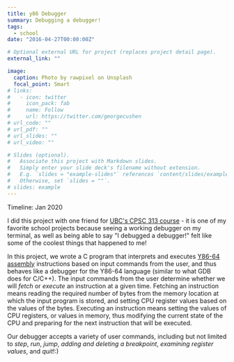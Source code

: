 ```yaml
---
title: y86 Debugger
summary: Debugging a debugger!
tags:
  - school
date: "2016-04-27T00:00:00Z"

# Optional external URL for project (replaces project detail page).
external_link: ""

image:
  caption: Photo by rawpixel on Unsplash
  focal_point: Smart
# links:
#   - icon: twitter
#     icon_pack: fab
#     name: Follow
#     url: https://twitter.com/georgecushen
# url_code: ""
# url_pdf: ""
# url_slides: ""
# url_video: ""

# Slides (optional).
#   Associate this project with Markdown slides.
#   Simply enter your slide deck's filename without extension.
#   E.g. `slides = "example-slides"` references `content/slides/example-slides.md`.
#   Otherwise, set `slides = ""`.
# slides: example
---
```


Timeline: Jan 2020

I did this project with one friend for [UBC's CPSC 313 course](https://courses.students.ubc.ca/cs/courseschedule?pname=subjarea&tname=subj-course&dept=CPSC&course=313) - it is one of my favorite school projects because seeing a working debugger on my terminal, as well as being able to say "I debugged a debugger!" felt like some of the coolest things that happened to me!

In this project, we wrote a C program that interprets and executes [Y86-64 assembly](http://web.cse.ohio-state.edu/~reeves.92/CSE2421sp13/PracticeProblemsY86.pdf) instructions based on input commands from the user, and thus behaves like a debugger for the Y86-64 language (similar to what GDB does for C/C++). The input commands from the user determine whether we will _fetch_ or _execute_ an instruction at a given time. Fetching an instruction means reading the required number of bytes from the memory location at which the input program is stored, and setting CPU register values based on the values of the bytes. Executing an instruction means setting the values of CPU registers, or values in memory, thus modifying the current state of the CPU and preparing for the next instruction that will be executed.

Our debugger accepts a variety of user commands, including but not limited to _step_, _run_, _jump_, _adding and deleting a breakpoint_, _examining register values_, and _quit_!:)

